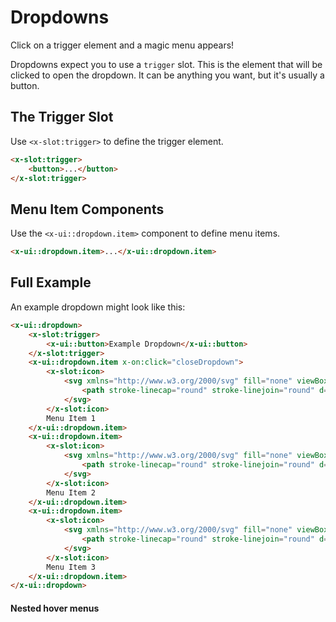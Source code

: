 # Dropdowns

Click on a trigger element and a magic menu appears!

Dropdowns expect you to use a `trigger` slot. This is the element that will be clicked to open the dropdown. It can be anything you want, but it's usually a button.

## The Trigger Slot

Use `<x-slot:trigger>` to define the trigger element.

```html
<x-slot:trigger>
    <button>...</button>
</x-slot:trigger>
```

## Menu Item Components
Use the `<x-ui::dropdown.item>` component to define menu items.

```html
<x-ui::dropdown.item>...</x-ui::dropdown.item>
```

## Full Example

An example dropdown might look like this:

```html +demo
<x-ui::dropdown>
    <x-slot:trigger>
        <x-ui::button>Example Dropdown</x-ui::button>
    </x-slot:trigger>
    <x-ui::dropdown.item x-on:click="closeDropdown">
        <x-slot:icon>
            <svg xmlns="http://www.w3.org/2000/svg" fill="none" viewBox="0 0 24 24" stroke-width="1.5" stroke="currentColor" class="w-5 h-5">
                <path stroke-linecap="round" stroke-linejoin="round" d="M2.25 18.75a60.07 60.07 0 0115.797 2.101c.727.198 1.453-.342 1.453-1.096V18.75M3.75 4.5v.75A.75.75 0 013 6h-.75m0 0v-.375c0-.621.504-1.125 1.125-1.125H20.25M2.25 6v9m18-10.5v.75c0 .414.336.75.75.75h.75m-1.5-1.5h.375c.621 0 1.125.504 1.125 1.125v9.75c0 .621-.504 1.125-1.125 1.125h-.375m1.5-1.5H21a.75.75 0 00-.75.75v.75m0 0H3.75m0 0h-.375a1.125 1.125 0 01-1.125-1.125V15m1.5 1.5v-.75A.75.75 0 003 15h-.75M15 10.5a3 3 0 11-6 0 3 3 0 016 0zm3 0h.008v.008H18V10.5zm-12 0h.008v.008H6V10.5z" />
            </svg>
        </x-slot:icon>
        Menu Item 1
    </x-ui::dropdown.item>
    <x-ui::dropdown.item>
        <x-slot:icon>
            <svg xmlns="http://www.w3.org/2000/svg" fill="none" viewBox="0 0 24 24" stroke-width="1.5" stroke="currentColor" class="w-5 h-5">
                <path stroke-linecap="round" stroke-linejoin="round" d="M4.26 10.147a60.436 60.436 0 00-.491 6.347A48.627 48.627 0 0112 20.904a48.627 48.627 0 018.232-4.41 60.46 60.46 0 00-.491-6.347m-15.482 0a50.57 50.57 0 00-2.658-.813A59.905 59.905 0 0112 3.493a59.902 59.902 0 0110.399 5.84c-.896.248-1.783.52-2.658.814m-15.482 0A50.697 50.697 0 0112 13.489a50.702 50.702 0 017.74-3.342M6.75 15a.75.75 0 100-1.5.75.75 0 000 1.5zm0 0v-3.675A55.378 55.378 0 0112 8.443m-7.007 11.55A5.981 5.981 0 006.75 15.75v-1.5" />
            </svg>
        </x-slot:icon>
        Menu Item 2
    </x-ui::dropdown.item>
    <x-ui::dropdown.item>
        <x-slot:icon>
            <svg xmlns="http://www.w3.org/2000/svg" fill="none" viewBox="0 0 24 24" stroke-width="1.5" stroke="currentColor" class="w-5 h-5">
                <path stroke-linecap="round" stroke-linejoin="round" d="M20.25 7.5l-.625 10.632a2.25 2.25 0 01-2.247 2.118H6.622a2.25 2.25 0 01-2.247-2.118L3.75 7.5m8.25 3v6.75m0 0l-3-3m3 3l3-3M3.375 7.5h17.25c.621 0 1.125-.504 1.125-1.125v-1.5c0-.621-.504-1.125-1.125-1.125H3.375c-.621 0-1.125.504-1.125 1.125v1.5c0 .621.504 1.125 1.125 1.125z" />
            </svg>
        </x-slot:icon>
        Menu Item 3
    </x-ui::dropdown.item>
</x-ui::dropdown>
```

#### Nested hover menus
